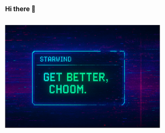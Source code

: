 ## Hi there 👋

<h1 align="center">
  <img src="https://github.com/ataraxygale/ataraxygale/blob/main/choomBanner.png" alt="Your Name" width="1000" />
</h1>


<!--
**ataraxygale/ataraxygale** is a ✨ _special_ ✨ repository because its `README.md` (this file) appears on your GitHub profile.

Here are some ideas to get you started:

- 🔭 I’m currently working on ...
- 🌱 I’m currently learning ...
- 👯 I’m looking to collaborate on ...
- 🤔 I’m looking for help with ...
- 💬 Ask me about ...
- 📫 How to reach me: ...
- 😄 Pronouns: ...
- ⚡ Fun fact: ...
<img src="C:\frogBanner.png" alt="Banner" width="100%" />
-->
